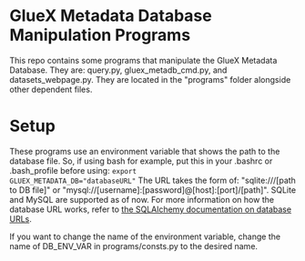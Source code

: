 # GlueX Metadata Database Manipulation Programs
This repo contains some programs that manipulate the GlueX Metadata Database. They are: query.py, gluex_metadb_cmd.py, and datasets_webpage.py. They are located in the 
"programs" folder alongside other dependent files.
# Setup 
These programs use an environment variable that shows the path to the database file. So, if using bash for example, put this in your .bashrc or .bash_profile before using:
<code>export GLUEX_METADATA_DB="databaseURL"</code> The URL takes the form of: "sqlite:///[path to DB file]" or "mysql://[username]:[password]@[host]:[port]/[path]".
SQLite and MySQL are supported as of now. 
For more information on how the database URL works, refer to <a href="http://docs.sqlalchemy.org/en/latest/core/engines.html#database-urls">the SQLAlchemy documentation on database URLs</a>.

If you want to change the name of the environment variable, change the name of DB_ENV_VAR in programs/consts.py to the desired name.


